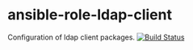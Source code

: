 ansible-role-ldap-client
========================

Configuration of ldap client packages.
[![Build Status](https://travis-ci.org/mlipiec/ansible-role-ldap-client.svg?branch=master)](https://travis-ci.org/mlipiec/ansible-role-ldap-client)
